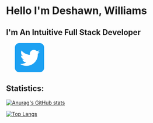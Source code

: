 
# Hello I'm Deshawn, Williams 

## I'm An Intuitive Full Stack Developer 
<ul>
  
  <!--   ----------------------------------------------         -->
  
  
  <a href="https://twitter.com/MarquisCoder">
      <img class="img-icon" style="width: 80px; height: 80px;" 
        src="https://github.com/edent/SuperTinyIcons/blob/master/images/svg/twitter.svg">
      </img>
    </a>
  
</ul>



## Statistics: 
[![Anurag's GitHub stats](https://github-readme-stats.vercel.app/api?username=MarquisTheCoder&theme=react)](https://github.com/anuraghazra/github-readme-stats)

[![Top Langs](https://github-readme-stats.vercel.app/api/top-langs/?username=MarquisTheCoder&theme=react)](https://github.com/anuraghazra/github-readme-stats)

<!--
**MarquisTheCoder/MarquisTheCoder** is a ✨ _special_ ✨ repository because its `README.md` (this file) appears on your GitHub profile.

Here are some ideas to get you started:

- 🔭 I’m currently working on ...
- 🌱 I’m currently learning ...
- 👯 I’m looking to collaborate on ...
- 🤔 I’m looking for help with ...
- 💬 Ask me about ...
- 📫 How to reach me: ...
- 😄 Pronouns: ...
- ⚡ Fun fact: ...
-->
